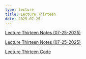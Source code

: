 ```yaml
---
type: lecture
title: Lecture Thirteen
date: 2025-07-25
---
```


[Lecture Thirteen Notes (07-25-2025)](https://github.com/wonjun-seo/cosmos/blob/master/static_files/presentations/lecture_thirteen/Causal_Inference.pdf)

[Lecture Thirteen Notes (07-25-2025)](https://github.com/wonjun-seo/cosmos/blob/master/static_files/presentations/lecture_thirteen/Presentation_Fund.pdf)

[Lecture Thirteen Code](https://github.com/wonjun-seo/cosmos/blob/master/static_files/presentations/lecture_thirteen/)
